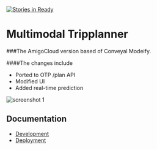 [![Stories in Ready](https://badge.waffle.io/vta/modeify.png?label=ready&title=Ready)](https://waffle.io/vta/modeify)
# Multimodal Tripplanner 

###The AmigoCloud version based of Conveyal Modeify. 

####The changes include
- Ported to OTP /plan API 
- Modified UI
- Added real-time prediction

![screenshot 1](http://i.imgur.com/spSp3nX.png "VTA Multimodal Tripplanner")






## Documentation

* [Development](/docs/Development.md)
* [Deployment](/docs/Deployment.md)
